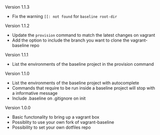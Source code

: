 Version 1.1.3

* Fix the warning `[[: not found` for `baseline root-dir`

Version 1.1.2

* Update the `provision` command to match the latest changes on vagrant
* Add the option to include the branch you want to clone the vagrant-baseline repo

Version 1.1.1

* List the environments of the baseline project in the provision command

Version 1.1.0

* List the environments of the baseline project with autocomplete
* Commands that require to be run inside a baseline project will stop with a informative message
* Include .baseline on .gitignore on init


Version 1.0.0

* Basic functonality to bring up a vagrant box
* Possiblity to use your own fork of vagrant-baseline
* Possibility to set your own dotfiles repo
